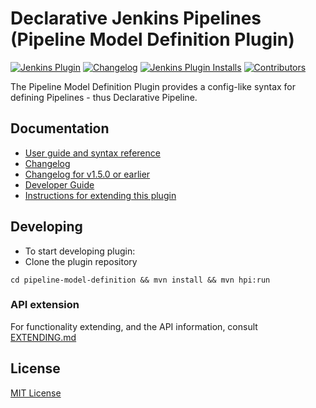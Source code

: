 # Declarative Jenkins Pipelines (Pipeline Model Definition Plugin)

[![Jenkins Plugin](https://img.shields.io/jenkins/plugin/v/pipeline-model-definition)](https://plugins.jenkins.io/pipeline-model-definition)
[![Changelog](https://img.shields.io/github/v/tag/jenkinsci/pipeline-model-definition-plugin?label=changelog)](https://github.com/jenkinsci/pipeline-model-definition-plugin/blob/master/CHANGELOG.md)
[![Jenkins Plugin Installs](https://img.shields.io/jenkins/plugin/i/pipeline-model-definition?color=blue)](https://plugins.jenkins.io/pipeline-model-definition)
[![Contributors](https://img.shields.io/github/contributors/jenkinsci/pipeline-model-definition-plugin.svg)](https://github.com/jenkinsci/pipeline-model-definition-plugin/contributors)

The Pipeline Model Definition Plugin provides a config-like syntax for defining Pipelines - thus Declarative Pipeline.

## Documentation

* [User guide and syntax reference](https://jenkins.io/doc/book/pipeline/)
* [Changelog](https://github.com/jenkinsci/pipeline-model-definition-plugin/releases)
* [Changelog for v1.5.0 or earlier](https://github.com/jenkinsci/pipeline-model-definition-plugin/blob/master/CHANGELOG.md)
* [Developer Guide](https://github.com/jenkinsci/pipeline-model-definition-plugin/blob/master/DEV_GUIDE.md)
* [Instructions for extending this plugin](https://github.com/jenkinsci/pipeline-model-definition-plugin/blob/master/EXTENDING.md)

## Developing
- To start developing plugin: 
- Clone the plugin repository

`cd pipeline-model-definition && mvn install && mvn hpi:run`

### API extension
For functionality extending, and the API information, consult [EXTENDING.md](EXTENDING.md)

## License

[MIT License](https://opensource.org/licenses/mit-license.php)



